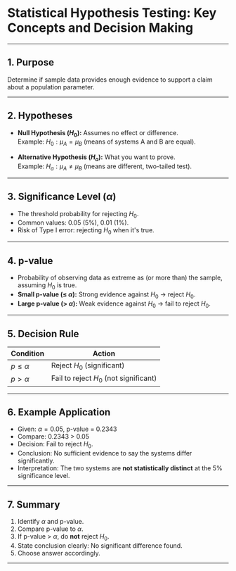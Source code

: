<!-- File: statistics/hypothesis_testing.md -->

# Statistical Hypothesis Testing: Key Concepts and Decision Making

---

## 1. Purpose

Determine if sample data provides enough evidence to support a claim about a population parameter.

---

## 2. Hypotheses

- **Null Hypothesis ($H_0$):** Assumes no effect or difference.  
  Example: $H_0: \mu_A = \mu_B$ (means of systems A and B are equal).

- **Alternative Hypothesis ($H_a$):** What you want to prove.  
  Example: $H_a: \mu_A \neq \mu_B$ (means are different, two-tailed test).

---

## 3. Significance Level ($\alpha$)

- The threshold probability for rejecting $H_0$.  
- Common values: 0.05 (5%), 0.01 (1%).  
- Risk of Type I error: rejecting $H_0$ when it's true.

---

## 4. p-value

- Probability of observing data as extreme as (or more than) the sample, assuming $H_0$ is true.  
- **Small p-value (≤ $\alpha$):** Strong evidence against $H_0$ → reject $H_0$.  
- **Large p-value (> $\alpha$):** Weak evidence against $H_0$ → fail to reject $H_0$.

---

## 5. Decision Rule

| Condition                 | Action                       |
|---------------------------|------------------------------|
| $p \leq \alpha$           | Reject $H_0$ (significant)   |
| $p > \alpha$              | Fail to reject $H_0$ (not significant) |

---

## 6. Example Application

- Given: $\alpha = 0.05$, p-value = 0.2343  
- Compare: 0.2343 > 0.05  
- Decision: Fail to reject $H_0$.  
- Conclusion: No sufficient evidence to say the systems differ significantly.  
- Interpretation: The two systems are **not statistically distinct** at the 5% significance level.

---

## 7. Summary

1. Identify $\alpha$ and p-value.  
2. Compare p-value to $\alpha$.  
3. If p-value > $\alpha$, do **not** reject $H_0$.  
4. State conclusion clearly: No significant difference found.  
5. Choose answer accordingly.

---

